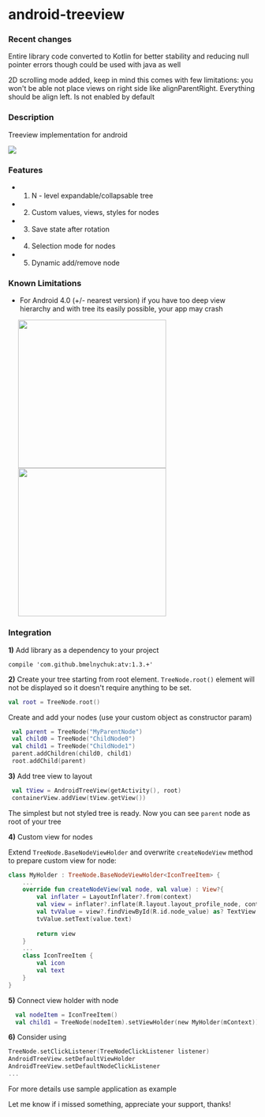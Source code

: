 # android-treeview

### Recent changes


Entire library code converted to Kotlin for better stability and reducing null pointer errors though could be used with java as well

2D scrolling mode added, keep in mind this comes with few limitations: you won't be able not place views on right side like alignParentRight. Everything should be align left. Is not enabled by default


### Description

Treeview implementation for android

[![](https://jitpack.io/v/SmailBarkouch/AndroidTreeView.svg)](https://jitpack.io/#SmailBarkouch/AndroidTreeView)

### Features
+ 1. N - level expandable/collapsable tree
+ 2. Custom values, views, styles for nodes
+ 3. Save state after rotation
+ 4. Selection mode for nodes
+ 5. Dynamic add/remove node

### Known Limitations
+ For Android 4.0 (+/- nearest version) if you have too deep view hierarchy and with tree its easily possible, your app may crash

<img width='300' hspace='20' align='left' src='https://lh4.ggpht.com/xzkb3N58LH2Tsb_gGs0u3_x81VOLwlhcp-f4pz_sR_iR3vAKXfJoAcwBjN74LvzpVLE=h900-rw' />
<img width='300' hspace='20' src='https://lh5.ggpht.com/Ut6By_iUnkNfzIbaPBsc8hBeQeFj_2UXJh_1tfwDdlTAqGkhiR72A_AwQ0L0GH3OFag=h900-rw' />

### Integration

**1)** Add library as a dependency to your project 

```compile 'com.github.bmelnychuk:atv:1.3.+'```

**2)** Create your tree starting from root element. ```TreeNode.root()``` element will not be displayed so it doesn't require anything to be set.
```Kotlin
val root = TreeNode.root()
```

Create and add your nodes (use your custom object as constructor param)
```Kotlin
 val parent = TreeNode("MyParentNode")
 val child0 = TreeNode("ChildNode0")
 val child1 = TreeNode("ChildNode1")
 parent.addChildren(child0, child1)
 root.addChild(parent)
```

**3)** Add tree view to layout
```Kotlin 
 val tView = AndroidTreeView(getActivity(), root)
 containerView.addView(tView.getView())
``` 
The simplest but not styled tree is ready. Now you can see ```parent``` node as root of your tree

**4)** Custom view for nodes

Extend ```TreeNode.BaseNodeViewHolder``` and overwrite ```createNodeView``` method to prepare custom view for node:
```Kotlin
class MyHolder : TreeNode.BaseNodeViewHolder<IconTreeItem> {
    ...
    override fun createNodeView(val node, val value) : View?{
        val inflater = LayoutInflater?.from(context)
        val view = inflater?.inflate(R.layout.layout_profile_node, container, false)
        val tvValue = view?.findViewById(R.id.node_value) as? TextView
        tvValue.setText(value.text)
        
        return view
    }
    ...
    class IconTreeItem {
        val icon
        val text
    }
}
```

**5)** Connect view holder with node 
```Kotlin 
  val nodeItem = IconTreeItem()
  val child1 = TreeNode(nodeItem).setViewHolder(new MyHolder(mContext))
```

**6)** Consider using 
```Kotlin 
TreeNode.setClickListener(TreeNodeClickListener listener)
AndroidTreeView.setDefaultViewHolder
AndroidTreeView.setDefaultNodeClickListener
...
```

For more details use sample application as example

Let me know if i missed something, appreciate your support, thanks!
